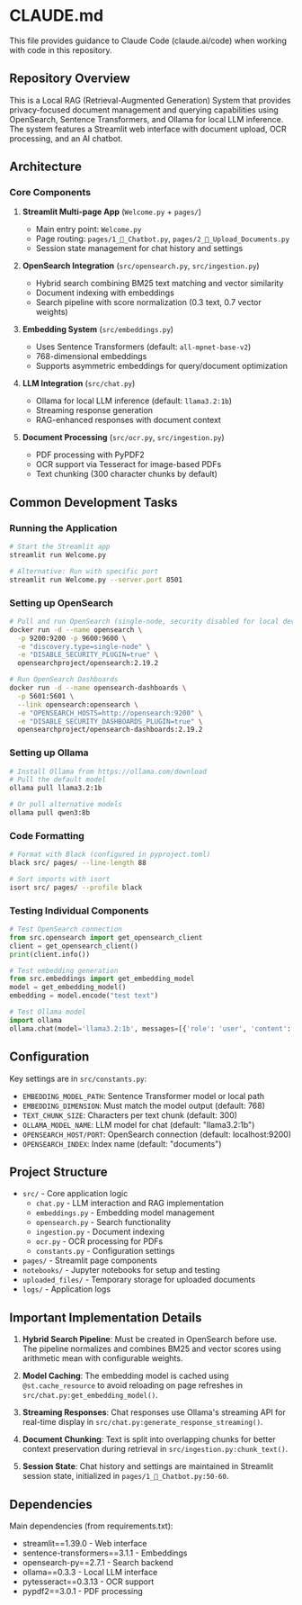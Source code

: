 # CLAUDE.md

This file provides guidance to Claude Code (claude.ai/code) when working with code in this repository.

## Repository Overview

This is a Local RAG (Retrieval-Augmented Generation) System that provides privacy-focused document management and querying capabilities using OpenSearch, Sentence Transformers, and Ollama for local LLM inference. The system features a Streamlit web interface with document upload, OCR processing, and an AI chatbot.

## Architecture

### Core Components

1. **Streamlit Multi-page App** (`Welcome.py` + `pages/`)
   - Main entry point: `Welcome.py`
   - Page routing: `pages/1_🤖_Chatbot.py`, `pages/2_📄_Upload_Documents.py`
   - Session state management for chat history and settings

2. **OpenSearch Integration** (`src/opensearch.py`, `src/ingestion.py`)
   - Hybrid search combining BM25 text matching and vector similarity
   - Document indexing with embeddings
   - Search pipeline with score normalization (0.3 text, 0.7 vector weights)

3. **Embedding System** (`src/embeddings.py`)
   - Uses Sentence Transformers (default: `all-mpnet-base-v2`)
   - 768-dimensional embeddings
   - Supports asymmetric embeddings for query/document optimization

4. **LLM Integration** (`src/chat.py`)
   - Ollama for local LLM inference (default: `llama3.2:1b`)
   - Streaming response generation
   - RAG-enhanced responses with document context

5. **Document Processing** (`src/ocr.py`, `src/ingestion.py`)
   - PDF processing with PyPDF2
   - OCR support via Tesseract for image-based PDFs
   - Text chunking (300 character chunks by default)

## Common Development Tasks

### Running the Application

```bash
# Start the Streamlit app
streamlit run Welcome.py

# Alternative: Run with specific port
streamlit run Welcome.py --server.port 8501
```

### Setting up OpenSearch

```bash
# Pull and run OpenSearch (single-node, security disabled for local dev)
docker run -d --name opensearch \
  -p 9200:9200 -p 9600:9600 \
  -e "discovery.type=single-node" \
  -e "DISABLE_SECURITY_PLUGIN=true" \
  opensearchproject/opensearch:2.19.2

# Run OpenSearch Dashboards
docker run -d --name opensearch-dashboards \
  -p 5601:5601 \
  --link opensearch:opensearch \
  -e "OPENSEARCH_HOSTS=http://opensearch:9200" \
  -e "DISABLE_SECURITY_DASHBOARDS_PLUGIN=true" \
  opensearchproject/opensearch-dashboards:2.19.2
```

### Setting up Ollama

```bash
# Install Ollama from https://ollama.com/download
# Pull the default model
ollama pull llama3.2:1b

# Or pull alternative models
ollama pull qwen3:8b
```

### Code Formatting

```bash
# Format with Black (configured in pyproject.toml)
black src/ pages/ --line-length 88

# Sort imports with isort
isort src/ pages/ --profile black
```

### Testing Individual Components

```python
# Test OpenSearch connection
from src.opensearch import get_opensearch_client
client = get_opensearch_client()
print(client.info())

# Test embedding generation
from src.embeddings import get_embedding_model
model = get_embedding_model()
embedding = model.encode("test text")

# Test Ollama model
import ollama
ollama.chat(model='llama3.2:1b', messages=[{'role': 'user', 'content': 'Hello'}])
```

## Configuration

Key settings are in `src/constants.py`:

- `EMBEDDING_MODEL_PATH`: Sentence Transformer model or local path
- `EMBEDDING_DIMENSION`: Must match the model output (default: 768)
- `TEXT_CHUNK_SIZE`: Characters per text chunk (default: 300)
- `OLLAMA_MODEL_NAME`: LLM model for chat (default: "llama3.2:1b")
- `OPENSEARCH_HOST/PORT`: OpenSearch connection (default: localhost:9200)
- `OPENSEARCH_INDEX`: Index name (default: "documents")

## Project Structure

- `src/` - Core application logic
  - `chat.py` - LLM interaction and RAG implementation
  - `embeddings.py` - Embedding model management
  - `opensearch.py` - Search functionality
  - `ingestion.py` - Document indexing
  - `ocr.py` - OCR processing for PDFs
  - `constants.py` - Configuration settings
- `pages/` - Streamlit page components
- `notebooks/` - Jupyter notebooks for setup and testing
- `uploaded_files/` - Temporary storage for uploaded documents
- `logs/` - Application logs

## Important Implementation Details

1. **Hybrid Search Pipeline**: Must be created in OpenSearch before use. The pipeline normalizes and combines BM25 and vector scores using arithmetic mean with configurable weights.

2. **Model Caching**: The embedding model is cached using `@st.cache_resource` to avoid reloading on page refreshes in `src/chat.py:get_embedding_model()`.

3. **Streaming Responses**: Chat responses use Ollama's streaming API for real-time display in `src/chat.py:generate_response_streaming()`.

4. **Document Chunking**: Text is split into overlapping chunks for better context preservation during retrieval in `src/ingestion.py:chunk_text()`.

5. **Session State**: Chat history and settings are maintained in Streamlit session state, initialized in `pages/1_🤖_Chatbot.py:50-60`.

## Dependencies

Main dependencies (from requirements.txt):
- streamlit==1.39.0 - Web interface
- sentence-transformers==3.1.1 - Embeddings
- opensearch-py==2.7.1 - Search backend
- ollama==0.3.3 - Local LLM interface
- pytesseract==0.3.13 - OCR support
- pypdf2==3.0.1 - PDF processing